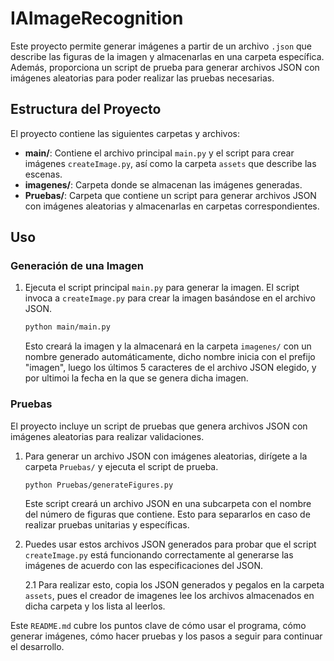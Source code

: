 # IAImageRecognition

Este proyecto permite generar imágenes a partir de un archivo `.json` que describe las figuras de la imagen y almacenarlas en una carpeta específica. Además, proporciona un script de prueba para generar archivos JSON con imágenes aleatorias para poder realizar las pruebas necesarias.

## Estructura del Proyecto

El proyecto contiene las siguientes carpetas y archivos:

- **main/**: Contiene el archivo principal `main.py` y el script para crear imágenes `createImage.py`, así como la carpeta `assets` que describe las escenas.
- **imagenes/**: Carpeta donde se almacenan las imágenes generadas.
- **Pruebas/**: Carpeta que contiene un script para generar archivos JSON con imágenes aleatorias y almacenarlas en carpetas correspondientes.

## Uso

### Generación de una Imagen

1. Ejecuta el script principal `main.py` para generar la imagen. El script invoca a `createImage.py` para crear la imagen basándose en el archivo JSON.

   ```bash
   python main/main.py
   ```

   Esto creará la imagen y la almacenará en la carpeta `imagenes/` con un nombre generado automáticamente, dicho nombre inicia con el prefijo "imagen", luego los últimos 5 caracteres de el archivo JSON elegido, y por ultimoi la fecha en la que se genera dicha imagen.

### Pruebas

El proyecto incluye un script de pruebas que genera archivos JSON con imágenes aleatorias para realizar validaciones.

1. Para generar un archivo JSON con imágenes aleatorias, dirígete a la carpeta `Pruebas/` y ejecuta el script de prueba.

   ```bash
   python Pruebas/generateFigures.py
   ```

   Este script creará un archivo JSON en una subcarpeta con el nombre del número de figuras que contiene. Esto para separarlos en caso de realizar pruebas unitarias y específicas.

2. Puedes usar estos archivos JSON generados para probar que el script `createImage.py` está funcionando correctamente al generarse las imágenes de acuerdo con las especificaciones del JSON.

   2.1 Para realizar esto, copia los JSON generados y pegalos en la carpeta `assets`, pues el creador de imagenes lee los archivos almacenados en dicha carpeta y los lista al leerlos.
  
Este `README.md` cubre los puntos clave de cómo usar el programa, cómo generar imágenes, cómo hacer pruebas y los pasos a seguir para continuar el desarrollo.
